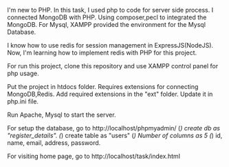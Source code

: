 I'm new to PHP. In this task, I used php to code for server side process.
I connected MongoDB with PHP. Using composer,pecl to integrated the MongoDB.
For Mysql, XAMPP provided the environment for the Mysql Database.

I know how to use redis for session management in ExpressJS(NodeJS).
Now, I'm learning how to implement redis with PHP for this project.


For run this project, clone this repository and use XAMPP control panel for php usage.

Put the project in htdocs folder.
Requires extensions for connecting MongoDB,Redis.
Add required extensions in the "ext" folder.
Update it in php.ini file.

Run Apache, Mysql to start the server.

For setup the database, go to http://localhost/phpmyadmin/
  (*) create db as "register_details".
  (*) create table as "users" 
  (*) Number of columns as 5
  (*) id, name, email, address, password.
  
For visiting home page, go to http://localhost/task/index.html
